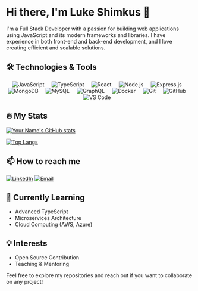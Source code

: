 # Hi there, I'm Luke Shimkus 👋

I'm a Full Stack Developer with a passion for building web applications using JavaScript and its modern frameworks and libraries. I have experience in both front-end and back-end development, and I love creating efficient and scalable solutions.

## 🛠️ Technologies & Tools

<p align="center">
  <img src="https://img.shields.io/badge/-JavaScript-F7DF1E?style=flat&logo=javascript&logoColor=black" alt="JavaScript"> &nbsp;&nbsp;&nbsp;
  <img src="https://img.shields.io/badge/-TypeScript-007ACC?style=flat&logo=typescript&logoColor=white" alt="TypeScript"> &nbsp;&nbsp;&nbsp;
  <img src="https://img.shields.io/badge/-React-61DAFB?style=flat&logo=react&logoColor=black" alt="React"> &nbsp;&nbsp;&nbsp;
  <img src="https://img.shields.io/badge/-Node.js-339933?style=flat&logo=node.js&logoColor=white" alt="Node.js"> &nbsp;&nbsp;&nbsp;
  <img src="https://img.shields.io/badge/-Express.js-000000?style=flat&logo=express&logoColor=white" alt="Express.js"> &nbsp;&nbsp;&nbsp;
  <img src="https://img.shields.io/badge/-MongoDB-47A248?style=flat&logo=mongodb&logoColor=white" alt="MongoDB"> &nbsp;&nbsp;&nbsp;
  <img src="https://img.shields.io/badge/-MySQL-4479A1?style=flat&logo=mysql&logoColor=white" alt="MySQL"> &nbsp;&nbsp;&nbsp;
  <img src="https://img.shields.io/badge/-GraphQL-E10098?style=flat&logo=graphql&logoColor=white" alt="GraphQL"> &nbsp;&nbsp;&nbsp;
  <img src="https://img.shields.io/badge/-Docker-2496ED?style=flat&logo=docker&logoColor=white" alt="Docker"> &nbsp;&nbsp;&nbsp;
  <img src="https://img.shields.io/badge/-Git-F05032?style=flat&logo=git&logoColor=white" alt="Git"> &nbsp;&nbsp;&nbsp;
  <img src="https://img.shields.io/badge/-GitHub-181717?style=flat&logo=github&logoColor=white" alt="GitHub"> &nbsp;&nbsp;&nbsp;
  <img src="https://img.shields.io/badge/-VS%20Code-0078d7?style=flat&logo=visual-studio-code&logoColor=white" alt="VS Code"> &nbsp;&nbsp;&nbsp;
</p>

## 🔥 My Stats

[![Your Name's GitHub stats](https://github-readme-stats.vercel.app/api?username=theprogramking&show_icons=true&theme=radical)](https://github.com/anuraghazra/github-readme-stats)

[![Top Langs](https://github-readme-stats.vercel.app/api/top-langs/?username=theprogramking&layout=compact&theme=radical)](https://github.com/anuraghazra/github-readme-stats)

## 📫 How to reach me

[![LinkedIn](https://img.shields.io/badge/-LinkedIn-0077B5?style=flat&logo=linkedin&logoColor=white)](https://www.linkedin.com/in/lukeshimkus/)
[![Email](https://img.shields.io/badge/-Email-D14836?style=flat&logo=gmail&logoColor=white)](mailto:luke.shimkus@gmail.com)

## 🌱 Currently Learning

- Advanced TypeScript
- Microservices Architecture
- Cloud Computing (AWS, Azure)

## 💡 Interests

- Open Source Contribution
- Teaching & Mentoring

Feel free to explore my repositories and reach out if you want to collaborate on any project!
